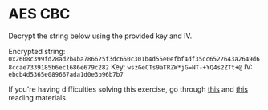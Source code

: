 # AES CBC

Decrypt the string below using the provided key and IV.

Encrypted string:
`0x2608c399fd28ad2b4ba786625f3dc650c301b4d55e0efbf4df35cc6522643a2649d68ccae7339185b6ec1686e679c282`
Key: `wszGeCTs9aTRZW*jG=NT-+YQ4s2ZTt+@`
IV: `ebcb4d5365e089667ada1d0e3b96b7b7`

If you're having difficulties solving this exercise, go through [this](../../../reading/README.md#how-aes-works) and [this](../../../reading/README.md#cbc) reading materials.
